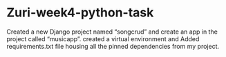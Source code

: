 # Zuri-week4-python-task

Created a new Django project named “songcrud” and create an app in the project called “musicapp”. created a virtual environment and Added requirements.txt file housing all the pinned dependencies from my project.
